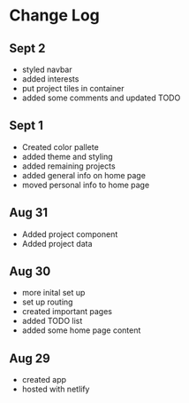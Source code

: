 # Change Log

## Sept 2
- styled navbar
- added interests
- put project tiles in container
- added some comments and updated TODO

## Sept 1
- Created color pallete
- added theme and styling
- added remaining projects
- added general info on home page
- moved personal info to home page

## Aug 31
- Added project component
- Added project data

## Aug 30
- more inital set up
- set up routing
- created important pages
- added TODO list
- added some home page content

## Aug 29
- created app
- hosted with netlify
